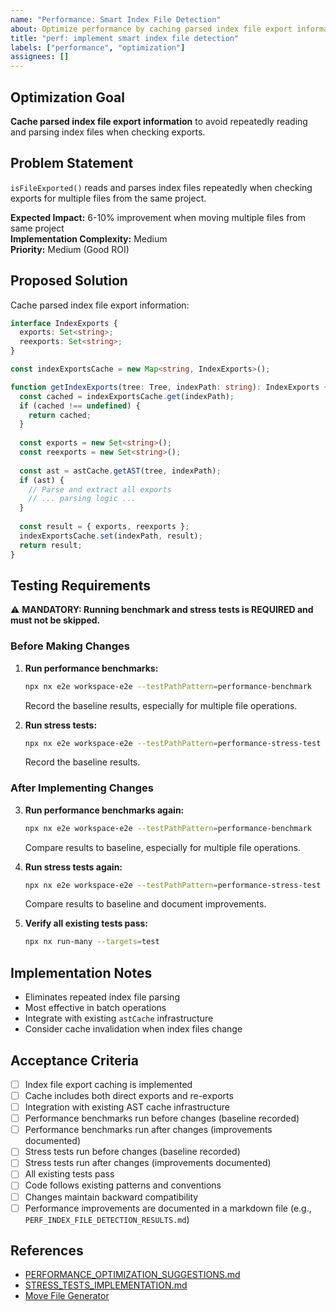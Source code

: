 ```yaml
---
name: "Performance: Smart Index File Detection"
about: Optimize performance by caching parsed index file export information
title: "perf: implement smart index file detection"
labels: ["performance", "optimization"]
assignees: []
---
```


## Optimization Goal

**Cache parsed index file export information** to avoid repeatedly reading and parsing index files when checking exports.

## Problem Statement

`isFileExported()` reads and parses index files repeatedly when checking exports for multiple files from the same project.

**Expected Impact:** 6-10% improvement when moving multiple files from same project  
**Implementation Complexity:** Medium  
**Priority:** Medium (Good ROI)

## Proposed Solution

Cache parsed index file export information:

```typescript
interface IndexExports {
  exports: Set<string>;
  reexports: Set<string>;
}

const indexExportsCache = new Map<string, IndexExports>();

function getIndexExports(tree: Tree, indexPath: string): IndexExports {
  const cached = indexExportsCache.get(indexPath);
  if (cached !== undefined) {
    return cached;
  }
  
  const exports = new Set<string>();
  const reexports = new Set<string>();
  
  const ast = astCache.getAST(tree, indexPath);
  if (ast) {
    // Parse and extract all exports
    // ... parsing logic ...
  }
  
  const result = { exports, reexports };
  indexExportsCache.set(indexPath, result);
  return result;
}
```

## Testing Requirements

⚠️ **MANDATORY: Running benchmark and stress tests is REQUIRED and must not be skipped.**

### Before Making Changes

1. **Run performance benchmarks:**
   ```bash
   npx nx e2e workspace-e2e --testPathPattern=performance-benchmark
   ```
   Record the baseline results, especially for multiple file operations.

2. **Run stress tests:**
   ```bash
   npx nx e2e workspace-e2e --testPathPattern=performance-stress-test
   ```
   Record the baseline results.

### After Implementing Changes

3. **Run performance benchmarks again:**
   ```bash
   npx nx e2e workspace-e2e --testPathPattern=performance-benchmark
   ```
   Compare results to baseline, especially for multiple file operations.

4. **Run stress tests again:**
   ```bash
   npx nx e2e workspace-e2e --testPathPattern=performance-stress-test
   ```
   Compare results to baseline and document improvements.

5. **Verify all existing tests pass:**
   ```bash
   npx nx run-many --targets=test
   ```

## Implementation Notes

- Eliminates repeated index file parsing
- Most effective in batch operations
- Integrate with existing `astCache` infrastructure
- Consider cache invalidation when index files change

## Acceptance Criteria

- [ ] Index file export caching is implemented
- [ ] Cache includes both direct exports and re-exports
- [ ] Integration with existing AST cache infrastructure
- [ ] Performance benchmarks run before changes (baseline recorded)
- [ ] Performance benchmarks run after changes (improvements documented)
- [ ] Stress tests run before changes (baseline recorded)
- [ ] Stress tests run after changes (improvements documented)
- [ ] All existing tests pass
- [ ] Code follows existing patterns and conventions
- [ ] Changes maintain backward compatibility
- [ ] Performance improvements are documented in a markdown file (e.g., `PERF_INDEX_FILE_DETECTION_RESULTS.md`)

## References

- [PERFORMANCE_OPTIMIZATION_SUGGESTIONS.md](../PERFORMANCE_OPTIMIZATION_SUGGESTIONS.md#12-smart-index-file-detection)
- [STRESS_TESTS_IMPLEMENTATION.md](../STRESS_TESTS_IMPLEMENTATION.md)
- [Move File Generator](../packages/workspace/src/generators/move-file/README.md)
